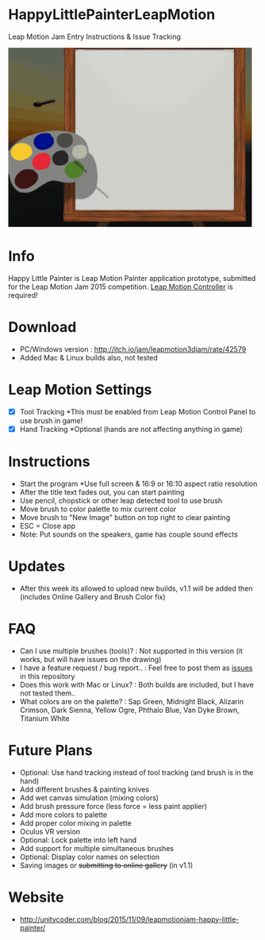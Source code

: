 # HappyLittlePainterLeapMotion
Leap Motion Jam Entry Instructions &amp; Issue Tracking

![gif](https://raw.githubusercontent.com/unitycoder/GitImageDump/517b4b8899b5132290e065818ec4919f86c035fc/gifs/happylittlepainter_3.gif)

# Info
Happy Little Painter is Leap Motion Painter application prototype, submitted for the Leap Motion Jam 2015 competition.
[Leap Motion Controller](https://www.leapmotion.com/) is required!

# Download
- PC/Windows version : http://itch.io/jam/leapmotion3djam/rate/42579
- Added Mac & Linux builds also, not tested

# Leap Motion Settings
- [x] Tool Tracking *This must be enabled from Leap Motion Control Panel to use brush in game!
- [x] Hand Tracking *Optional (hands are not affecting anything in game)

# Instructions
- Start the program *Use full screen & 16:9 or 16:10 aspect ratio resolution
- After the title text fades out, you can start painting
- Use pencil, chopstick or other leap detected tool to use brush
- Move brush to color palette to mix current color
- Move brush to "New Image" button on top right to clear painting
- ESC = Close app
- Note: Put sounds on the speakers, game has couple sound effects

# Updates
- After this week its allowed to upload new builds, v1.1 will be added then (includes Online Gallery and Brush Color fix)

# FAQ
- Can I use multiple brushes (tools)? : Not supported in this version (it works, but will have issues on the drawing)
- I have a feature request / bug report.. : Feel free to post them as [issues](https://github.com/unitycoder/HappyLittlePainterLeapMotion/issues) in this repository
- Does this work with Mac or Linux? : Both builds are included, but I have not tested them..
- What colors are on the palette? : Sap Green, Midnight Black, Alizarin Crimson, Dark Sienna, Yellow Ogre, Phthalo Blue, Van Dyke Brown, Titanium White

# Future Plans
- Optional: Use hand tracking instead of tool tracking (and brush is in the hand)
- Add different brushes & painting knives
- Add wet canvas simulation (mixing colors)
- Add brush pressure force (less force = less paint applier)
- Add more colors to palette
- Add proper color mixing in palette
- Oculus VR version
- Optional: Lock palette into left hand
- Add support for multiple simultaneous brushes
- Optional: Display color names on selection
- Saving images or ~~submitting to online gallery~~ (in v1.1)

# Website
- http://unitycoder.com/blog/2015/11/09/leapmotionjam-happy-little-painter/
